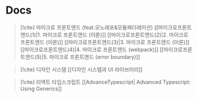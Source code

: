 # Docs

> [!cite] 마이크로 프론트엔드 (feat.모노레포&모듈페더레이션) 
> [[마이크로프론트엔드(1)|1. 마이크로 프론트엔드 (이론)]]
> [[마이크로프론트엔드(2)|2. 마이크로 프론트엔드 (이론)]]
> [[마이크로프론트엔드(3)|3. 마이크로 프론트엔드 (이론)]]
> [[마이크로프론트엔드(4)|4. 마이크로 프론트엔드 (webpack)]]
> [[마이크로프론트엔드(5)|5. 마이크로 프론트엔드 (error boundary)]]

> [!cite] 디자인 시스템
> [[디자인 시스템과 UI 라이브러리]]

> [!cite] 리액트 타입스크립트
> [[AdvanceTypescript| Advanced Typescript: Using Generics]]

